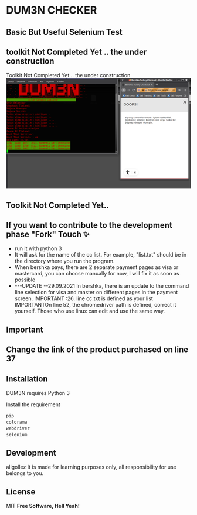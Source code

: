 # DUM3N CHECKER
## Basic But Useful Selenium Test
## toolkit Not Completed Yet .. the under construction

Toolkit Not Completed Yet .. the under construction
![Picture](/screen.png)
## Toolkit Not Completed Yet.. 
## If you want to contribute to the development phase "Fork" Touch ✨
- run it with python 3
- It will ask for the name of the cc list. For example, "list.txt" should be in the directory where you run the program.
- When bershka pays, there are 2 separate payment pages as visa or mastercard, you can choose manually for now, I will fix it as soon as possible
- ---UPDATE --29.09.2021
 In bershka, there is an update to the command line selection for visa and master on different pages in the payment screen.
IMPORTANT :26. line cc.txt is defined as your list
IMPORTANTOn line 52, the chromedriver path is defined, correct it yourself. Those who use linux can edit and use the same way.

## Important
## Change the link of the product purchased on line 37


## Installation

DUM3N requires Python 3 

Install the  requirement

```sh
pip
colorama
webdriver
selenium
```

## Development
aligollez
It is made for learning purposes only, all responsibility for use belongs to you.
## License
MIT
**Free Software, Hell Yeah!**

